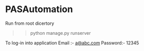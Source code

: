 # PASAutomation

Run from root dicertory

>> python manage.py runserver

To log-in into application 
Email :- a@abc.com
Password:- 12345
